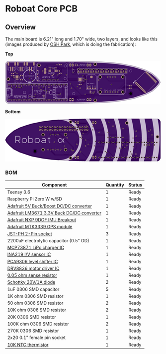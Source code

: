 # Roboat Core PCB


## Overview

The main board is 6.21" long and 1.70" wide, two layers, and looks like this (images produced by [OSH Park](http://oshpark.com), which is doing the fabrication):

**Top**

![Board Top](images/pcbtop.png)

**Bottom**

![Board Bottom](images/pcbbottom.png)

### BOM

Component | Quantity | Status
--- | --- | ---
Teensy 3.6 | 1 | Ready
Raspberry Pi Zero W w/SD | 1 | Ready
[Adafruit 5V Buck/Boost DC/DC converter](https://www.adafruit.com/product/2190) | 1 | Ready
[Adafruit LM3671 3.3V Buck DC/DC converter](https://www.adafruit.com/product/2745) | 1 | Ready
[Adafruit NXP 9DOF IMU Breakout](https://www.adafruit.com/product/3463) | 1 | Ready
[Adafruit MTK3339 GPS module](https://www.adafruit.com/product/790) | 1 | Ready
[JST-PH 2-Pin socket](https://www.adafruit.com/product/1769) | 3 | Ready
2200uF electrolytic capacitor (0.5" OD) | 1 | Ready
[MCP73871 LiPo charger IC](https://www.digikey.com/scripts/DkSearch/dksus.dll?Detail&itemSeq=242840697&uq=636454382935610659) | 1 | Ready
[INA219 I/V sensor IC](https://www.digikey.com/scripts/DkSearch/dksus.dll?Detail&itemSeq=241694490&uq=636455072904554334) | 1 | Ready
[PCA9306 level shifter IC](https://www.digikey.com/scripts/DkSearch/dksus.dll?Detail&itemSeq=242979904&uq=636455072904574338) | 1 | Ready
[DRV8836 motor driver IC](https://www.digikey.com/product-detail/en/texas-instruments/DRV8836DSSR/296-30392-1-ND/3188674) | 1 | Ready
[0.05 ohm sense resistor](https://www.digikey.com/scripts/DkSearch/dksus.dll?Detail&itemSeq=241709990&uq=636455074692421836) | 1 | Ready
[Schottky 20V/1A diode](https://www.digikey.com/scripts/DkSearch/dksus.dll?Detail&itemSeq=242326868&uq=636455074692421836) | 2 | Ready
1uF 0306 SMD capacitor | 5 | Ready
1K ohm 0306 SMD resistor | 1 | Ready
50 ohm 0306 SMD resistor | 2 | Ready
10K ohm 0306 SMD resistor | 2 | Ready
20K 0306 SMD resistor | 1 | Ready
100K ohm 0306 SMD resistor | 2 | Ready
270K 0306 SMD resistor | 1 | Ready
2x20 0.1" female pin socket | 1 | Ready
[10K NTC thermistor](https://www.adafruit.com/product/372) | 1 | Ready

